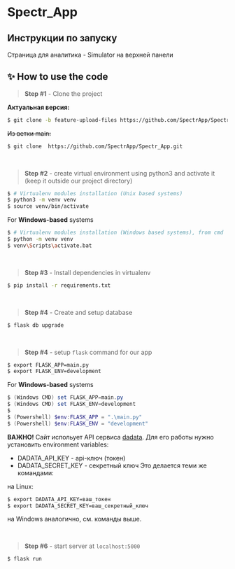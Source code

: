 # Spectr_App

## Инструкции по запуску

Страница для аналитика - Simulator на верхней панели

## ✨ How to use the code

> **Step #1** - Clone the project

**Актуальная версия:** 
```bash
$ git clone -b feature-upload-files https://github.com/SpectrApp/Spectr_App.git
```

~~Из ветки main:~~
```bash
$ git clone  https://github.com/SpectrApp/Spectr_App.git
``` 

<br />

> **Step #2** - create virtual environment using python3 and activate it (keep it outside our project directory)

```bash
$ # Virtualenv modules installation (Unix based systems)
$ python3 -m venv venv
$ source venv/bin/activate
```

 For **Windows-based** systems

```bash
$ # Virtualenv modules installation (Windows based systems), from cmd
$ python -m venv venv
$ venv\Scripts\activate.bat
```

<br />

> **Step #3** - Install dependencies in virtualenv

```bash
$ pip install -r requirements.txt
```

<br />

> **Step #4** - Create and setup database

```bash
$ flask db upgrade
```

<br />


> **Step #4** - setup `flask` command for our app

```bash
$ export FLASK_APP=main.py
$ export FLASK_ENV=development
```

 For **Windows-based** systems

```powershell
$ (Windows CMD) set FLASK_APP=main.py
$ (Windows CMD) set FLASK_ENV=development
$
$ (Powershell) $env:FLASK_APP = ".\main.py"
$ (Powershell) $env:FLASK_ENV = "development"
```

**ВАЖНО!**
Сайт испольует API сервиса [dadata](https://dadata.ru/api/clean/address/#response).
Для его работы нужно установить environment variables:
* DADATA_API_KEY - api-ключ (токен)
* DADATA_SECRET_KEY - секретный ключ
Это делается теми же командами:

на Linux:
```bash
$ export DADATA_API_KEY=ваш_токен
$ export DADATA_SECRET_KEY=ваш_секретный_ключ
```
на Windows аналогично, см. команды выше.

<br />

> **Step #6** - start server at `localhost:5000`

```bash
$ flask run
```

